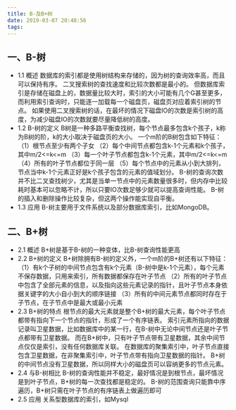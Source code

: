 ```yaml
---
title: B-及B+树
date: 2019-03-07 20:48:56
tags:
---
```

## 一、B-树
* 1.1 概述
数据库的索引都是使用树结构来存储的，因为树的查询效率高，而且可以保持有序。
二叉搜索树的查找速度和比较次数都是最小的。
但数据库索引是存储在磁盘上的，数据量比较大时，索引的大小可能有几个G甚至更多，而利用索引查询时，只能逐一加载每一个磁盘页，磁盘页对应着索引树的节点。
如果使用二叉搜索树的话，在最坏的情况下磁盘IO的次数是索引树的高度，为减少磁盘IO的次数就要尽量降低树的高度。
* 1.2 B-树的定义
B树是一种多路平衡查找树，每个节点最多包含k个孩子，k称为B树的阶，k的大小取决于磁盘页的大小。
一个m阶的B树包含如下特征：
（1）根节点至少有两个子女
（2）每个中间节点都包含k-1个元素和k个孩子，其中m/2<=k<=m
（3）每一个叶子节点都包含k-1个元素，其中m/2<=k<=m
（4）所有的叶子节点都位于同一层
（5）每个节点中的元素从小到大排列，节点当中k-1个元素正好是k个孩子包含的元素的值域划分。
B-树的查询次数并不比二叉查找树少，尤其是当单一节点中的元素数量很多时，但内存中比较耗时基本可以忽略不计，所以只要IO次数足够少就可以提高查询性能。
B-树的插入和删除操作比较复杂，但这两个操作能实现自平衡。
* 1.3 应用 
B-树主要用于文件系统以及部分数据库索引，比如MongoDB。

## 二、B+树
* 2.1 概述
B+树是基于B-树的一种变体，比B-树查询性能更高
* 2.2 B+树的定义
B+树除拥有B-树的定义外，一个m阶的B+树还有以下特征：
（1）有k个子树的中间节点包含有k个元素（B-树中是k-1个元素），每个元素不保存数据，只用来索引，所有数据都保存在叶子节点
（2）所有的叶子节点中包含了全部元素的信息，以及指向这些元素记录的指针，且叶子节点本身依据关键字的大小自小到大的顺序链接
（3）所有的中间元素节点都同时存在于子节点，在子节点中是最大或最小元素
* 2.3 B+树的特点
根节点的最大元素就是整个B+树的最大元素，每个叶子节点都带有指向下一个节点的指针，形成了一个有序链表。
索引元素所指向的数据记录叫卫星数据，比如数据库中的某一行，在B-树中无论中间节点还是叶子节点都带有卫星数据。
而在B+树中，只有叶子节点带有卫星数据，其余中间节点仅仅是索引，没有任何数据库关联。
在数据库的聚集索引中，叶子节点直接包含卫星数据，在非聚集索引中，叶子节点带有指向卫星数据的指针。
B+树的中间节点没有卫星数据，所以同样大小的磁盘页可以容纳更多的节点元素。
* 2.4 与B-树相比
B-树的查询性能并不稳定，最好情况是到根节点，最坏情况是到叶子节点，B+树的每一次查找都是稳定的。
B-树的范围查询只能靠中序遍历，B+树只需在叶子节点的有序链表上做遍历即可
* 2.5 应用
关系型数据库的索引，如Mysql